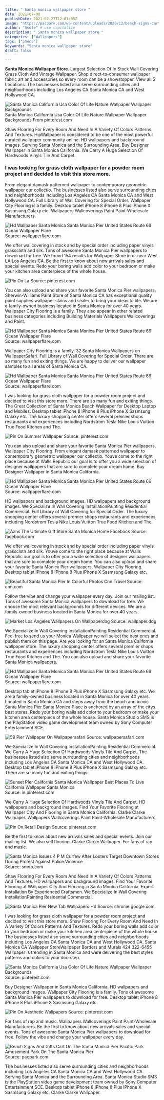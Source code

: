 ```yaml
---
title: " Santa monica wallpaper store "
date: 2021-07-08
publishDate: 2021-02-27T12:01:05Z
image: "https://pacpark.com/wp-content/uploads/2020/12/beach-signs-cart-santa-monica-pier.jpg"
author: "Asole" # use capitalize
description: " Santa monica wallpaper store "
categories: ["Wallpapers"]
tags: ["phone"]
keywords: "Santa monica wallpaper store"
draft: false

---
```



**Santa Monica Wallpaper Store**. Largest Selection Of In Stock Wall Covering Grass Cloth And Vintage Wallpaper. Shop direct-to-consumer wallpaper fabric art and accessories so every room can be a showstopper. View all 5 Locations. The businesses listed also serve surrounding cities and neighborhoods including Los Angeles CA Santa Monica CA and West Hollywood CA.

![Santa Monica California Usa Color Of Life Nature Wallpaper Wallpaper Backgrounds](https://i.pinimg.com/originals/97/5f/1f/975f1f3bb4870c7b5534f1527cf677fb.jpg "Santa Monica California Usa Color Of Life Nature Wallpaper Wallpaper Backgrounds")
Santa Monica California Usa Color Of Life Nature Wallpaper Wallpaper Backgrounds From pinterest.com


Shaw Flooring For Every Room And Need In A Variety Of Colors Patterns And Textures. HipWallpaper is considered to be one of the most powerful curated wallpaper community online. HD wallpapers and background images. Serving Santa Monica and the Surrounding Area. Buy Designer Wallpaper in Santa Monica California. We Carry A Huge Selection Of Hardwoods Vinyls Tile And Carpet.

### I was looking for grass cloth wallpaper for a powder room project and decided to visit this store more.

From elegant damask patterned wallpaper to contemporary geometric wallpaper our collectio. The businesses listed also serve surrounding cities and neighborhoods including Los Angeles CA Santa Monica CA and West Hollywood CA. Full Library of Wall Covering for Special Order. Wallpaper City Flooring is a family. Desktop tablet iPhone 8 iPhone 8 Plus iPhone X Sasmsung Galaxy etc. Wallpapers Wallcoverings Paint Paint-Wholesale Manufacturers.


![Hd Wallpaper Santa Monica Santa Monica Pier United States Route 66 Ocean Wallpaper Flare](https://c4.wallpaperflare.com/wallpaper/704/36/998/santa-monica-pier-night-santa-monica-pier-wallpaper-thumb.jpg "Hd Wallpaper Santa Monica Santa Monica Pier United States Route 66 Ocean Wallpaper Flare")
Source: wallpaperflare.com

We offer wallcovering in stock and by special order including paper vinyls grasscloth and silk. Tons of awesome Santa Monica Pier wallpapers to download for free. We found 154 results for Wallpaper Store in or near West LA Los Angeles CA. Be the first to know about new arrivals sales and special events. Redo your boring walls add color to your bedroom or make your kitchen area centerpiece of the whole house.

![Pin On La](https://i.pinimg.com/originals/6d/ad/d9/6dadd96dc66deaf408b0967c6fd786cf.jpg "Pin On La")
Source: pinterest.com

You can also upload and share your favorite Santa Monica Pier wallpapers. Sherwin-Williams Paint Store of Santa Monica CA has exceptional quality paint supplies wallpaper stains and sealer to bring your ideas to life. We are a family-owned business located in Santa Monica for over 40 years. Wallpaper City Flooring is a family. They also appear in other related business categories including Building Materials Wallpapers Wallcoverings and Paint.

![Hd Wallpaper Santa Monica Santa Monica Pier United States Route 66 Ocean Wallpaper Flare](https://c0.wallpaperflare.com/preview/560/485/163/santa-monica-santa-monica-pier-united-states-route-66.jpg "Hd Wallpaper Santa Monica Santa Monica Pier United States Route 66 Ocean Wallpaper Flare")
Source: wallpaperflare.com

Wallpaper City Flooring is a family. 32 Santa Monica Wallpapers on WallpaperSafari. Full Library of Wall Covering for Special Order. There are so many fun and exiting things. We are happy to deliver our wallpaper samples to all areas of Santa Monica CA.

![Hd Wallpaper Santa Monica Santa Monica Pier United States Route 66 Ocean Wallpaper Flare](https://c4.wallpaperflare.com/wallpaper/94/722/402/body-of-water-sea-sky-pier-wallpaper-thumb.jpg "Hd Wallpaper Santa Monica Santa Monica Pier United States Route 66 Ocean Wallpaper Flare")
Source: wallpaperflare.com

I was looking for grass cloth wallpaper for a powder room project and decided to visit this store more. There are so many fun and exiting things. The Great Collection of Santa Monica Beach Wallpaper for Desktop Laptop and Mobiles. Desktop tablet iPhone 8 iPhone 8 Plus iPhone X Sasmsung Galaxy etc. The luxury shopping center offers several premier shops restaurants and experiences including Nordstrom Tesla Nike Louis Vuitton True Food Kitchen and The.

![Pin On Summer Wallpaper](https://i.pinimg.com/originals/ab/95/24/ab95248596799ffb9b46b8f25cafa046.jpg "Pin On Summer Wallpaper")
Source: pinterest.com

You can also upload and share your favorite Santa Monica Pier wallpapers. Wallpaper City Flooring. From elegant damask patterned wallpaper to contemporary geometric wallpaper our collectio. Youve come to the right place because at Walls Republic our goal is to offer you a wide selection of designer wallpapers that are sure to complete your dream home. Buy Designer Wallpaper in Santa Monica California.

![Hd Wallpaper Santa Monica Santa Monica Pier United States Route 66 Ocean Wallpaper Flare](https://c4.wallpaperflare.com/wallpaper/737/492/35/wave-beach-the-sky-sunset-wallpaper-thumb.jpg "Hd Wallpaper Santa Monica Santa Monica Pier United States Route 66 Ocean Wallpaper Flare")
Source: wallpaperflare.com

HD wallpapers and background images. HD wallpapers and background images. We Specialize In Wall Covering InstallationPainting Residential Commercial. Full Library of Wall Covering for Special Order. The luxury shopping center offers several premier shops restaurants and experiences including Nordstrom Tesla Nike Louis Vuitton True Food Kitchen and The.

![Aahs The Ultimate Gift Store Santa Monica Home Facebook](https://lookaside.fbsbx.com/lookaside/crawler/media/?media_id=2454662881525823 "Aahs The Ultimate Gift Store Santa Monica Home Facebook")
Source: facebook.com

We offer wallcovering in stock and by special order including paper vinyls grasscloth and silk. Youve come to the right place because at Walls Republic our goal is to offer you a wide selection of designer wallpapers that are sure to complete your dream home. You can also upload and share your favorite Santa Monica Pier wallpapers. Wallpaper City Flooring. Desktop tablet iPhone 8 iPhone 8 Plus iPhone X Sasmsung Galaxy etc.

![Beautiful Santa Monica Pier In Colorful Photos Cnn Travel](https://cdn.cnn.com/cnnnext/dam/assets/171011120457-09-santa-monica-restricted-full-169.jpg "Beautiful Santa Monica Pier In Colorful Photos Cnn Travel")
Source: cnn.com

Follow the vibe and change your wallpaper every day. Join our mailing list. Tons of awesome Santa Monica wallpapers to download for free. We choose the most relevant backgrounds for different devices. We are a family-owned business located in Santa Monica for over 40 years.

![Market Los Angeles Wallpapers On Wallpaperdog](https://wallpaper.dog/large/5520752.jpg "Market Los Angeles Wallpapers On Wallpaperdog")
Source: wallpaper.dog

We Specialize In Wall Covering InstallationPainting Residential Commercial. Feel free to send us your Monica Wallpaper we will select the best ones and publish them on this page. Are you looking for an Santa Monica California wallpaper store. The luxury shopping center offers several premier shops restaurants and experiences including Nordstrom Tesla Nike Louis Vuitton True Food Kitchen and The. You can also upload and share your favorite Santa Monica wallpapers.

![Hd Wallpaper Santa Monica Santa Monica Pier United States Route 66 Ocean Wallpaper Flare](https://c4.wallpaperflare.com/wallpaper/844/502/519/california-los-angeles-santa-monica-pier-wallpaper-thumb.jpg "Hd Wallpaper Santa Monica Santa Monica Pier United States Route 66 Ocean Wallpaper Flare")
Source: wallpaperflare.com

Desktop tablet iPhone 8 iPhone 8 Plus iPhone X Sasmsung Galaxy etc. We are a family-owned business located in Santa Monica for over 40 years. Located in Santa Monica CA and steps away from the beach and iconic Santa Monica Pier Santa Monica Place is anchored by an array of the citys best stores. Redo your boring walls add color to your bedroom or make your kitchen area centerpiece of the whole house. Santa Monica Studio SMS is the PlayStation video game development team owned by Sony Computer Entertainment SCE.

![59 Pier Wallpaper On Wallpapersafari](https://cdn.wallpapersafari.com/44/35/PyNUQh.jpg "59 Pier Wallpaper On Wallpapersafari")
Source: wallpapersafari.com

We Specialize In Wall Covering InstallationPainting Residential Commercial. We Carry A Huge Selection Of Hardwoods Vinyls Tile And Carpet. The businesses listed also serve surrounding cities and neighborhoods including Los Angeles CA Santa Monica CA and West Hollywood CA. Desktop tablet iPhone 8 iPhone 8 Plus iPhone X Sasmsung Galaxy etc. There are so many fun and exiting things.

![Sunset Pier California Santa Monica Wallpaper Best Places To Live California Wallpaper Santa Monica](https://i.pinimg.com/originals/61/16/9d/61169d8cdb8637dd1f057cd808d08772.jpg "Sunset Pier California Santa Monica Wallpaper Best Places To Live California Wallpaper Santa Monica")
Source: in.pinterest.com

We Carry A Huge Selection Of Hardwoods Vinyls Tile And Carpet. HD wallpapers and background images. Find Your Favorite Flooring at Wallpaper City And Flooring in Santa Monica California. Clarke Clarke Wallpaper. Wallpapers Wallcoverings Paint Paint-Wholesale Manufacturers.

![Pin On Retail Design](https://i.pinimg.com/originals/68/af/50/68af5050adf693238a6edc246ee3ecd8.jpg "Pin On Retail Design")
Source: pinterest.com

Be the first to know about new arrivals sales and special events. Join our mailing list. We also sell flooring. Clarke Clarke Wallpaper. For fans of rap and music.

![Santa Monica Issues 4 P M Curfew After Looters Target Downtown Stores During Protest Against Police Violence](https://www.smdp.com/wp-content/uploads/2020/05/IMG-3629-1024x768.jpg "Santa Monica Issues 4 P M Curfew After Looters Target Downtown Stores During Protest Against Police Violence")
Source: smdp.com

Shaw Flooring For Every Room And Need In A Variety Of Colors Patterns And Textures. HD wallpapers and background images. Find Your Favorite Flooring at Wallpaper City And Flooring in Santa Monica California. Expert Installation By Experienced Craftsmen. We Specialize In Wall Covering InstallationPainting Residential Commercial.

![Santa Monica Pier New Tab Wallpapers Hd](https://lh3.googleusercontent.com/IRTh5RN6Z9VhwN6YZVBE0QXRbv56QdRuax04BOA8jN55FvkZIBrOqW0fUA97UXSfMmC6GIZJjEmM_aw-WJSs2WJp=w640-h400-e365-rj-sc0x00ffffff "Santa Monica Pier New Tab Wallpapers Hd")
Source: chrome.google.com

I was looking for grass cloth wallpaper for a powder room project and decided to visit this store more. Shaw Flooring For Every Room And Need In A Variety Of Colors Patterns And Textures. Redo your boring walls add color to your bedroom or make your kitchen area centerpiece of the whole house. The businesses listed also serve surrounding cities and neighborhoods including Los Angeles CA Santa Monica CA and West Hollywood CA. Santa Monica CA Wallpaper StoreWallpaper Borders and Murals 424 322-6455 Wallpaper is trending in Santa Monica and were delivering the best styles patterns and colors to your doorstep.

![Santa Monica California Usa Color Of Life Nature Wallpaper Wallpaper Backgrounds](https://i.pinimg.com/originals/97/5f/1f/975f1f3bb4870c7b5534f1527cf677fb.jpg "Santa Monica California Usa Color Of Life Nature Wallpaper Wallpaper Backgrounds")
Source: pinterest.com

Buy Designer Wallpaper in Santa Monica California. HD wallpapers and background images. Wallpaper City Flooring is a family. Tons of awesome Santa Monica Pier wallpapers to download for free. Desktop tablet iPhone 8 iPhone 8 Plus iPhone X Sasmsung Galaxy etc.

![Pin On Aesthetic Wallpapers](https://i.pinimg.com/originals/c9/2d/b7/c92db72c33cd97722101f8a6cfdc567a.jpg "Pin On Aesthetic Wallpapers")
Source: pinterest.com

For fans of rap and music. Wallpapers Wallcoverings Paint Paint-Wholesale Manufacturers. Be the first to know about new arrivals sales and special events. Tons of awesome Santa Monica Pier wallpapers to download for free. Follow the vibe and change your wallpaper every day.

![Beach Signs And Gifts Cart On The Santa Monica Pier Pacific Park Amusement Park On The Santa Monica Pier](https://pacpark.com/wp-content/uploads/2020/12/beach-signs-cart-santa-monica-pier.jpg "Beach Signs And Gifts Cart On The Santa Monica Pier Pacific Park Amusement Park On The Santa Monica Pier")
Source: pacpark.com

The businesses listed also serve surrounding cities and neighborhoods including Los Angeles CA Santa Monica CA and West Hollywood CA. Serving Santa Monica and the Surrounding Area. Santa Monica Studio SMS is the PlayStation video game development team owned by Sony Computer Entertainment SCE. Desktop tablet iPhone 8 iPhone 8 Plus iPhone X Sasmsung Galaxy etc. Clarke Clarke Wallpaper.

